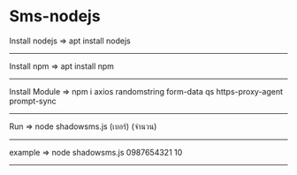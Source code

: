 # Sms-nodejs
Install nodejs => apt install nodejs
_______________________________
Install npm => apt install npm
_______________________________
Install Module => npm i axios randomstring form-data qs https-proxy-agent prompt-sync
_______________________________
Run => node shadowsms.js (เบอร์) (จำนวน)
_______________________________
example => node shadowsms.js 0987654321 10
_______________________________
